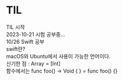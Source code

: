 # TIL

TIL 시작 <br/>
2023-10-21 시험 공부중... <br/>
10/26 Swift 공부 <br/>
swift란? <br/>
macOS와 Ubuntu에서 사용이 가능한 언어이다. <br/>
신기한 점 : Array<Int> = [Int] <br/>
함수에서는 func foo() -> Void { } = func foo() {} <br/>
